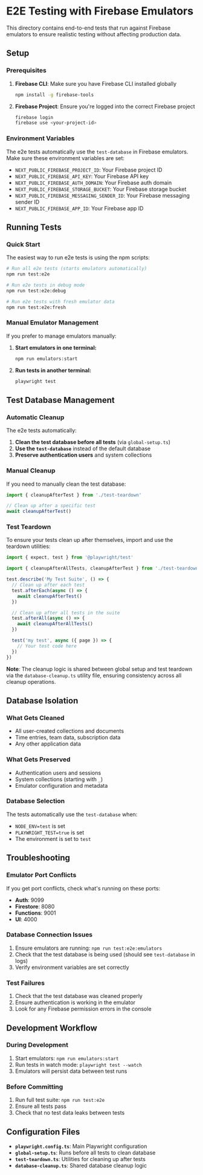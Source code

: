 # E2E Testing with Firebase Emulators

This directory contains end-to-end tests that run against Firebase emulators to ensure realistic testing without affecting production data.

## Setup

### Prerequisites

1. **Firebase CLI**: Make sure you have Firebase CLI installed globally

   ```bash
   npm install -g firebase-tools
   ```

2. **Firebase Project**: Ensure you're logged into the correct Firebase project
   ```bash
   firebase login
   firebase use <your-project-id>
   ```

### Environment Variables

The e2e tests automatically use the `test-database` in Firebase emulators. Make sure these environment variables are set:

- `NEXT_PUBLIC_FIREBASE_PROJECT_ID`: Your Firebase project ID
- `NEXT_PUBLIC_FIREBASE_API_KEY`: Your Firebase API key
- `NEXT_PUBLIC_FIREBASE_AUTH_DOMAIN`: Your Firebase auth domain
- `NEXT_PUBLIC_FIREBASE_STORAGE_BUCKET`: Your Firebase storage bucket
- `NEXT_PUBLIC_FIREBASE_MESSAGING_SENDER_ID`: Your Firebase messaging sender ID
- `NEXT_PUBLIC_FIREBASE_APP_ID`: Your Firebase app ID

## Running Tests

### Quick Start

The easiest way to run e2e tests is using the npm scripts:

```bash
# Run all e2e tests (starts emulators automatically)
npm run test:e2e

# Run e2e tests in debug mode
npm run test:e2e:debug

# Run e2e tests with fresh emulator data
npm run test:e2e:fresh
```

### Manual Emulator Management

If you prefer to manage emulators manually:

1. **Start emulators in one terminal:**

   ```bash
   npm run emulators:start
   ```

2. **Run tests in another terminal:**
   ```bash
   playwright test
   ```

## Test Database Management

### Automatic Cleanup

The e2e tests automatically:

1. **Clean the test database before all tests** (via `global-setup.ts`)
2. **Use the `test-database`** instead of the default database
3. **Preserve authentication users** and system collections

### Manual Cleanup

If you need to manually clean the test database:

```typescript
import { cleanupAfterTest } from './test-teardown'

// Clean up after a specific test
await cleanupAfterTest()
```

### Test Teardown

To ensure your tests clean up after themselves, import and use the teardown utilities:

```typescript
import { expect, test } from '@playwright/test'

import { cleanupAfterAllTests, cleanupAfterTest } from './test-teardown'

test.describe('My Test Suite', () => {
  // Clean up after each test
  test.afterEach(async () => {
    await cleanupAfterTest()
  })

  // Clean up after all tests in the suite
  test.afterAll(async () => {
    await cleanupAfterAllTests()
  })

  test('my test', async ({ page }) => {
    // Your test code here
  })
})
```

**Note**: The cleanup logic is shared between global setup and test teardown via the `database-cleanup.ts` utility file, ensuring consistency across all cleanup operations.

## Database Isolation

### What Gets Cleaned

- All user-created collections and documents
- Time entries, team data, subscription data
- Any other application data

### What Gets Preserved

- Authentication users and sessions
- System collections (starting with `_`)
- Emulator configuration and metadata

### Database Selection

The tests automatically use the `test-database` when:

- `NODE_ENV=test` is set
- `PLAYWRIGHT_TEST=true` is set
- The environment is set to `test`

## Troubleshooting

### Emulator Port Conflicts

If you get port conflicts, check what's running on these ports:

- **Auth**: 9099
- **Firestore**: 8080
- **Functions**: 9001
- **UI**: 4000

### Database Connection Issues

1. Ensure emulators are running: `npm run test:e2e:emulators`
2. Check that the test database is being used (should see `test-database` in logs)
3. Verify environment variables are set correctly

### Test Failures

1. Check that the test database was cleaned properly
2. Ensure authentication is working in the emulator
3. Look for any Firebase permission errors in the console

## Development Workflow

### During Development

1. Start emulators: `npm run emulators:start`
2. Run tests in watch mode: `playwright test --watch`
3. Emulators will persist data between test runs

### Before Committing

1. Run full test suite: `npm run test:e2e`
2. Ensure all tests pass
3. Check that no test data leaks between tests

## Configuration Files

- **`playwright.config.ts`**: Main Playwright configuration
- **`global-setup.ts`**: Runs before all tests to clean database
- **`test-teardown.ts`**: Utilities for cleaning up after tests
- **`database-cleanup.ts`**: Shared database cleanup logic
